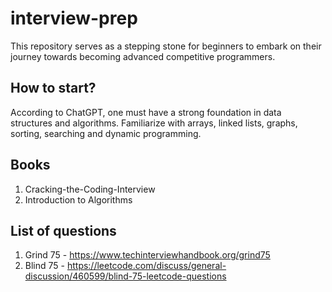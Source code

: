 # interview-prep
This repository serves as a stepping stone for beginners to embark on their journey towards becoming advanced competitive programmers.

## How to start?

According to ChatGPT, one must have a strong foundation in data structures and algorithms. Familiarize with arrays, linked lists, graphs, sorting, searching and dynamic programming.

## Books

1. Cracking-the-Coding-Interview
2. Introduction to Algorithms
## List of questions

1. Grind 75 - https://www.techinterviewhandbook.org/grind75
2. Blind 75 - https://leetcode.com/discuss/general-discussion/460599/blind-75-leetcode-questions
